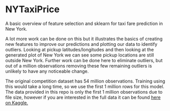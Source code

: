 # NYTaxiPrice
A basic overview of feature selection and sklearn for taxi fare prediction in New York.

A lot more work can be done on this but it illustrates the basics of creating new features to improve our predictions and plotting our data to identify outliers. Looking at pickup latitudes/longitudes and then looking at the generated plot of New York we can see some pickup locations are still outside New York. Further work can be done here to eliminate outliers, but out of a million observations removing these few remaining outliers is unlikely to have any noticeable change.

The original competition dataset has 54 million observations. Training using this would take a long time, so we use the first 1 million rows for this model. The data provided in this repo is only the first 1 million observations due to file size, however if you are interested in the full data it can be found [here on Kaggle.](https://www.kaggle.com/c/new-york-city-taxi-fare-prediction/data)
